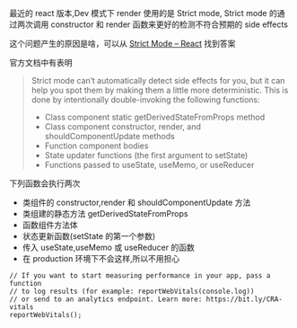 最近的 react 版本,Dev 模式下 render 使用的是 Strict mode,
Strict mode 的通过两次调用 constructor 和 render 函数来更好的检测不符合预期的 side effects

这个问题产生的原因是啥，可以从 [Strict Mode – React](https://reactjs.org/docs/strict-mode.html) 找到答案

官方文档中有表明

> Strict mode can’t automatically detect side effects for you, but it can help you spot them by making them a little more deterministic. This is done by intentionally double-invoking the following functions:
>
> - Class component static getDerivedStateFromProps method
> - Class component constructor, render, and shouldComponentUpdate methods
> - Function component bodies
> - State updater functions (the first argument to setState)
> - Functions passed to useState, useMemo, or useReducer

下列函数会执行两次

- 类组件的 constructor,render 和 shouldComponentUpdate 方法
- 类组建的静态方法 getDerivedStateFromProps
- 函数组件方法体
- 状态更新函数(setState 的第一个参数)
- 传入 useState,useMemo 或 useReducer 的函数
- 在 production 环境下不会这样,所以不用担心

```
// If you want to start measuring performance in your app, pass a function
// to log results (for example: reportWebVitals(console.log))
// or send to an analytics endpoint. Learn more: https://bit.ly/CRA-vitals
reportWebVitals();
```
